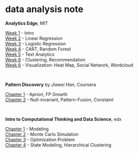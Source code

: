 # data analysis note

**Analytics Edge**, MIT

[Week 1]() - Intro  
[Week 2]() - Linear Regression  
[Week 3](https://github.com/1ambda/data-analysis/tree/master/analytics-edge/week3) - Logistic Regression  
[Week 4](https://github.com/1ambda/data-analysis/tree/master/analytics-edge/week4) - CART, Random Forest  
[Week 5](https://github.com/1ambda/data-analysis/tree/master/analytics-edge/week5) - Text Analytics  
[Week 6](https://github.com/1ambda/data-analysis/tree/master/analytics-edge/week6) - Clustering, Recommendation  
[Week 6](https://github.com/1ambda/data-analysis/tree/master/analytics-edge/week7) - Visualization: Heat Map, Social Network, Wordcloud   

<br/>

**Pattern Discovery** by *Jiawei Han*, Coursera

[Chapter 1](http://1ambda.github.io/pattern-discovery-1/) - Apriori, FP Growth  
[Chapter 2](http://1ambda.github.io/pattern-discovery-2/) - Null-invariant, Pattern-Fusion, Constaint   

<br/>

**Intro to Computational Thinking and Data Science**, edx

[Chapter 1](http://1ambda.github.io/edx-600-2x-1/) - Modeling  
[Chapter 2](http://1ambda.github.io/edx-600-2x-2/) - Monte Carlo Simulation  
[Chapter 3](http://1ambda.github.io/edx-600-2x-3/) - Optimization Problem  
[Chapter 4](http://1ambda.github.io/edx-600-2x-4/) - State Modeling, Hierarchical Clustering   


